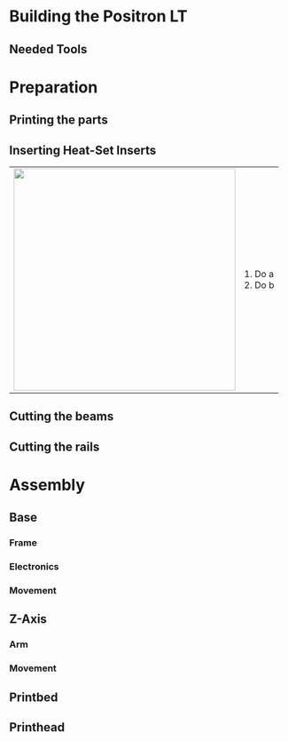 # Building the Positron LT

## Needed Tools

# Preparation

## Printing the parts

## Inserting Heat-Set Inserts
<table>
<tr>
<td><img src="https://www-objects.markforged.com/craft/common/_1200x630_crop_center-center_82_none/5bd2b3d28bfa5305ab59fcdd_heatsetinserts-6.jpg?mtime=1666708745", width=400px></td>
<td>1. Do a <br> 2. Do b</td>
</tr>
</table>

## Cutting the beams

## Cutting the rails

# Assembly

## Base

### Frame

### Electronics

### Movement

## Z-Axis

### Arm

### Movement

## Printbed

## Printhead
